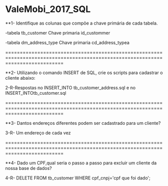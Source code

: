 # ValeMobi_2017_SQL

**1- Identifique as colunas que compõe a chave primária de cada tabela.

-tabela  tb_customer  Chave primaria  id_custommer

-tabela  dm_address_type  Chave primaria  cd_address_typea

================================================================================================================================

**2- Utilizando o comando INSERT de SQL, crie os scripts para cadastrar o cliente abaixo:

2-R-Respostas  no INSERT_INTO tb_customer_address.sql e  no INSERT_INTOtb_customer.sql

================================================================================================================================

**3- Dantos endereços diferentes podem ser cadastrado para um cliente?

3-R- Um endereço de cada vez 

================================================================================================================================


**4- Dado um CPF,qual seria o passo a passo para excluir um cliente da nossa base de dados?

4-R-  DELETE FROM  tb_customer WHERE cpf_cnpj='cpf que foi dado';
